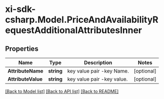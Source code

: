 # xi-sdk-csharp.Model.PriceAndAvailabilityRequestAdditionalAttributesInner

## Properties

Name | Type | Description | Notes
------------ | ------------- | ------------- | -------------
**AttributeName** | **string** | key value pair -key Name. | [optional] 
**AttributeValue** | **string** | key value pair -key value. | [optional] 

[[Back to Model list]](../README.md#documentation-for-models) [[Back to API list]](../README.md#documentation-for-api-endpoints) [[Back to README]](../README.md)

